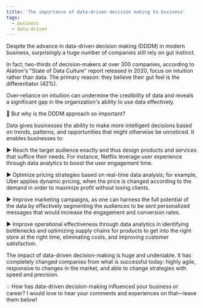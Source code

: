 ```yaml
---
title: 'The importance of data-driven decision making to business'
tags:
  - business
  - data-driven
---
```


Despite the advance in data-driven decision making (DDDM) in modern business, surprisingly a huge number of companies still rely on gut instinct.

In fact, two-thirds of decision-makers at over 300 companies, according to Alation's "State of Data Culture" report released in 2020, focus on intuition rather than data. The primary reason: they believe their gut feel is the differentiator (42%).

Over-reliance on intuition can undermine the credibility of data and reveals a significant gap in the organization's ability to use data effectively.

🔅 But why is the DDDM approach so important?

Data gives businesses the ability to make more intelligent decisions based on trends, patterns, and opportunities that might otherwise be unnoticed. It enables businesses to:

▶ Reach the target audience exactly and thus design products and services that suffice their needs. For instance, Netflix leverage user experience through data analytics to boost the user engagement time.

▶ Optimize pricing strategies based on real-time data analysis; for example, Uber applies dynamic pricing, when the price is changed according to the demand in order to maximize profit without losing clients.

▶ Improve marketing campaigns, as one can harness the full potential of the data by effectively segmenting the audiences to be sent personalized messages that would increase the engagement and conversion rates.

▶ Improve operational effectiveness through data analytics in identifying bottlenecks and optimizing supply chains for products to get into the right store at the right time, eliminating costs, and improving customer satisfaction.

The impact of data-driven decision-making is huge and undeniable. It has completely changed companies from what is successful today: highly agile, responsive to changes in the market, and able to change strategies with speed and precision.

💡 How has data-driven decision-making influenced your business or career? I would love to hear your comments and experiences on that—leave them below!
